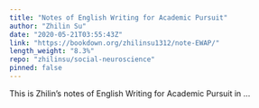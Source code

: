 ```yaml
---
title: "Notes of English Writing for Academic Pursuit"
author: "Zhilin Su"
date: "2020-05-21T03:55:43Z"
link: "https://bookdown.org/zhilinsu1312/note-EWAP/"
length_weight: "8.3%"
repo: "zhilinsu/social-neuroscience"
pinned: false
---
```


This is Zhilin’s notes of English Writing for Academic Pursuit in ...
